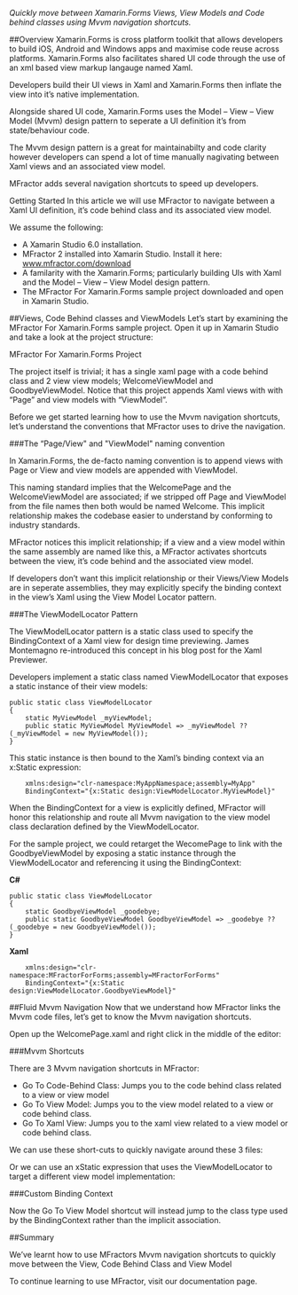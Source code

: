 *Quickly move between Xamarin.Forms Views, View Models and Code behind classes using Mvvm navigation shortcuts.*

##Overview
Xamarin.Forms is cross platform toolkit that allows developers to build iOS, Android and Windows apps and maximise code reuse across platforms. Xamarin.Forms also facilitates shared UI code through the use of an xml based view markup langauge named Xaml.

Developers build their UI views in Xaml and Xamarin.Forms then inflate the view into it’s native implementation.

Alongside shared UI code, Xamarin.Forms uses the Model – View – View Model (Mvvm) design pattern to seperate a UI definition it’s from state/behaviour code.

The Mvvm design pattern is a great for maintainabilty and code clarity however developers can spend a lot of time manually nagivating between Xaml views and an associated view model.

MFractor adds several navigation shortcuts to speed up developers.

Getting Started
In this article we will use MFractor to navigate between a Xaml UI definition, it’s code behind class and its associated view model.

We assume the following:

 * A Xamarin Studio 6.0 installation.
 * MFractor 2 installed into Xamarin Studio. Install it here: www.mfractor.com/download
 * A familarity with the Xamarin.Forms; particularly building UIs with Xaml and the Model – View – View Model design pattern.
 * The MFractor For Xamarin.Forms sample project downloaded and open in Xamarin Studio.

##Views, Code Behind classes and ViewModels
Let’s start by examining the MFractor For Xamarin.Forms sample project. Open it up in Xamarin Studio and take a look at the project structure:

MFractor For Xamarin.Forms Project

The project itself is trivial; it has a single xaml page with a code behind class and 2 view view models; WelcomeViewModel and GoodbyeViewModel. Notice that this project appends Xaml views with with “Page” and view models with “ViewModel”.

Before we get started learning how to use the Mvvm navigation shortcuts, let’s understand the conventions that MFractor uses to drive the navigation.

###The “Page/View" and "ViewModel" naming convention

In Xamarin.Forms, the de-facto naming convention is to append views with Page or View and view models are appended with ViewModel.

This naming standard implies that the WelcomePage and the WelcomeViewModel are associated; if we stripped off Page and ViewModel from the file names then both would be named Welcome. This implicit relationship makes the codebase easier to understand by conforming to industry standards.

MFractor notices this implicit relationship; if a view and a view model within the same assembly are named like this, a MFractor activates shortcuts between the view, it’s code behind and the associated view model.

If developers don’t want this implicit relationship or their Views/View Models are in seperate assemblies, they may explicitly specify the binding context in the view’s Xaml using the View Model Locator pattern.

###The ViewModelLocator Pattern

The ViewModelLocator pattern is a static class used to specify the BindingContext of a Xaml view for design time previewing. James Montemagno re-introduced this concept in his blog post for the Xaml Previewer.

Developers implement a static class named ViewModelLocator that exposes a static instance of their view models:

```
public static class ViewModelLocator
{
    static MyViewModel _myViewModel;
    public static MyViewModel MyViewModel => _myViewModel ?? (_myViewModel = new MyViewModel());
}
```

This static instance is then bound to the Xaml’s binding context via an x:Static expression:

```
    xmlns:design="clr-namespace:MyAppNamespace;assembly=MyApp"
    BindingContext="{x:Static design:ViewModelLocator.MyViewModel}"
```

When the BindingContext for a view is explicitly defined, MFractor will honor this relationship and route all Mvvm navigation to the view model class declaration defined by the ViewModelLocator.

For the sample project, we could retarget the WecomePage to link with the GoodbyeViewModel by exposing a static instance through the ViewModelLocator and referencing it using the BindingContext:

**C#**

```
public static class ViewModelLocator
{
    static GoodbyeViewModel _goodebye;
    public static GoodbyeViewModel GoodbyeViewModel => _goodebye ?? (_goodebye = new GoodbyeViewModel());
}
```

**Xaml**

```
    xmlns:design="clr-namespace:MFractorForForms;assembly=MFractorForForms"
    BindingContext="{x:Static design:ViewModelLocator.GoodbyeViewModel}"
```

##Fluid Mvvm Navigation
Now that we understand how MFractor links the Mvvm code files, let’s get to know the Mvvm navigation shortcuts.

Open up the WelcomePage.xaml and right click in the middle of the editor:

###Mvvm Shortcuts

There are 3 Mvvm navigation shortcuts in MFractor:

 * Go To Code-Behind Class: Jumps you to the code behind class related to a view or view model
 * Go To View Model: Jumps you to the view model related to a view or code behind class.
 * Go To Xaml View: Jumps you to the xaml view related to a view model or code behind class.

We can use these short-cuts to quickly navigate around these 3 files:

Or we can use an xStatic expression that uses the ViewModelLocator to target a different view model implementation:

###Custom Binding Context

Now the Go To View Model shortcut will instead jump to the class type used by the BindingContext rather than the implicit association.

##Summary

We’ve learnt how to use MFractors Mvvm navigation shortcuts to quickly move between the View, Code Behind Class and View Model

To continue learning to use MFractor, visit our documentation page.
